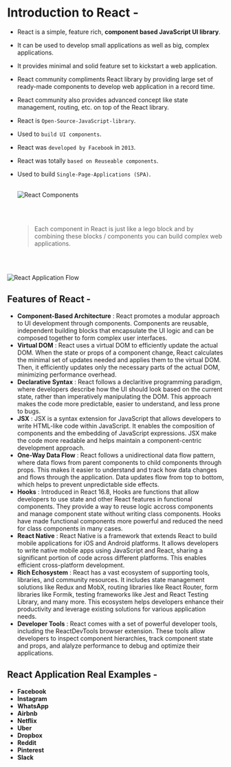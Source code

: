 # Introduction to React -

- React is a simple, feature rich, **component based JavaScript UI library**.
- It can be used to develop small applications as well as big, complex applications.
- It provides minimal and solid feature set to kickstart a web application.
- React community compliments React library by providing large set of ready-made components to develop web application in a record time.
- React community also provides advanced concept like state management, routing, etc. on top of the React library.
- React is ``Open-Source-JavaScript-library``.
- Used to ``build UI components``.
- React was ``developed by Facebook`` in ``2013``.
- React was totally ``based on Reuseable components``.
- Used to build ``Single-Page-Applications (SPA)``.
  <br />
  <br />

  ![React Components](https://www.edureka.co/blog/wp-content/uploads/2017/08/UI-Tree.png)

  <br />
  <br />

  > Each component in React is just like a lego block and by combining these blocks / components you can build complex web applications.

<br />
<br />

![React Application Flow](https://miro.medium.com/v2/resize:fit:1400/1*7NJUaLfqt3YBbtEk_FDRIw.png)

## Features of React -
- **Component-Based Architecture** : React promotes a modular approach to UI development through components. Components are reusable, independent building blocks that encapsulate the UI logic and can be composed together to form complex user interfaces.
- **Virtual DOM** : React uses a virtual DOM to efficiently update the actual DOM. When the state or props of a component change, React calculates the minimal set of updates needed and applies them to the virtual DOM. Then, it efficiently updates only the necessary parts of the actual DOM, minimizing performance overhead.
- **Declarative Syntax** : React follows a declaritive programming paradigm, where developers describe how the UI should look based on the current state, rather than imperatively manipulating the DOM. This approach makes the code more predictable, easier to understand, and less prone to bugs.
- **JSX** : JSX is a syntax extension for JavaScript that allows developers to write HTML-like code within JavaScript. It enables the composition of components and the embedding of JavaScript expressions. JSX make the code more readable and helps maintain a component-centric development approach.
- **One-Way Data Flow** : React follows a unidirectional data flow pattern, where data flows from parent components to child components through props. This makes it easier to understand and track how data changes and flows through the application. Data updates flow from top to bottom, which helps to prevent unpredictable side effects.
- **Hooks** : Introduced in React 16.8, Hooks are functions that allow developers to use state and other React features in functional components. They provide a way to reuse logic accross components and manage component state without writing class components. Hooks have made functional components more powerful and reduced the need for class components in many cases.
- **React Native** : React Native is a framework that extends React to build mobile applications for iOS and Android platforms. It allows developers to write native mobile apps using JavaScript and React, sharing a significant portion of code across different platforms. This enables efficient cross-platform development.
- **Rich Echosystem** : React has a vast ecosystem of supporting tools, libraries, and community resources. It includes state management solutions like Redux and MobX, routing libraries like React Router, form libraries like Formik, testing frameworks like Jest and React Testing Library, and many more. This ecosystem helps developers enhance their productivity and leverage existing solutions for various application needs.
- **Developer Tools** : React comes with a set of powerful developer tools, including the ReactDevTools browser extension. These tools allow developers to inspect component hierarchies, track component state and props, and alalyze performance to debug and optimize their applications.

## React Application Real Examples -
- **Facebook**
- **Instagram**
- **WhatsApp**
- **Airbnb**
- **Netflix**
- **Uber**
- **Dropbox**
- **Reddit**
- **Pinterest**
- **Slack**

